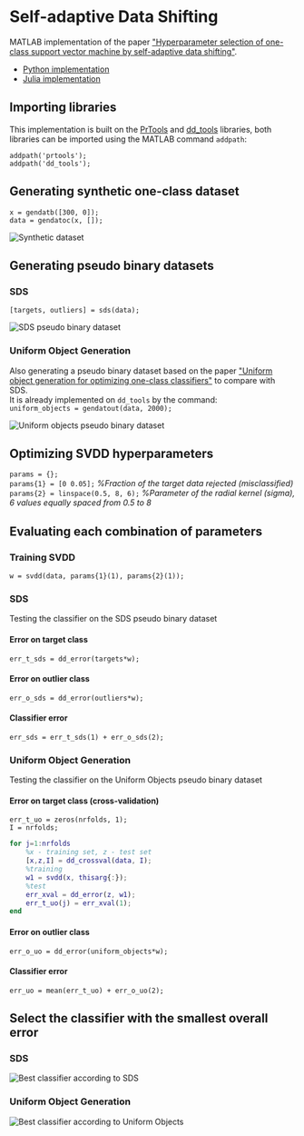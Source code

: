 # Self-adaptive Data Shifting

MATLAB implementation of the paper ["Hyperparameter selection of one-class support vector machine by self-adaptive data shifting"](https://www.sciencedirect.com/science/article/pii/S0031320317303564).

* [Python implementation](https://github.com/bzantium/OCSVM-hyperparameter-selection)
* [Julia implementation](https://github.com/englhardt/SVDD.jl/blob/master/src/init_strategies/strategies_gamma.jl)

## Importing libraries

This implementation is built on the [PrTools](http://prtools.tudelft.nl/) and [dd_tools](https://www.tudelft.nl/ewi/over-de-faculteit/afdelingen/intelligent-systems/pattern-recognition-bioinformatics/pattern-recognition-laboratory/data-and-software/dd-tools/) libraries, both libraries can be imported using the MATLAB command ```addpath```:

```addpath('prtools');``` </br>
```addpath('dd_tools');```

## Generating synthetic one-class dataset
```x = gendatb([300, 0]);``` </br>
```data = gendatoc(x, []);```

![Synthetic dataset](/Figs/original.png)


## Generating pseudo binary datasets

### SDS
```[targets, outliers] = sds(data);```

![SDS pseudo binary dataset](/Figs/sds.png)

### Uniform Object Generation
Also generating a pseudo binary dataset based on the paper ["Uniform object generation for optimizing one-class classifiers"](https://dl.acm.org/doi/10.5555/944790.944809) to compare with SDS.<br/>
It is already implemented on ```dd_tools``` by the command:<br/>
```uniform_objects = gendatout(data, 2000);```

![Uniform objects pseudo binary dataset](/Figs/uo.png)


## Optimizing SVDD hyperparameters
```params = {};``` <br/>
```params{1} = [0 0.05];``` *%Fraction of the target data rejected (misclassified)* <br/>
```params{2} = linspace(0.5, 8, 6);``` *%Parameter of the radial kernel (sigma), 6 values equally spaced from 0.5 to 8* <br/>

## Evaluating each combination of parameters

### Training SVDD
```w = svdd(data, params{1}(1), params{2}(1));```

### SDS
Testing the classifier on the SDS pseudo binary dataset

#### Error on target class
```err_t_sds = dd_error(targets*w);```

#### Error on outlier class
```err_o_sds = dd_error(outliers*w);```

#### Classifier error
```err_sds = err_t_sds(1) + err_o_sds(2);```


### Uniform Object Generation
Testing the classifier on the Uniform Objects pseudo binary dataset

#### Error on target class (cross-validation)
```err_t_uo = zeros(nrfolds, 1);```<br/>
```I = nrfolds;```<br/>
```matlab
for j=1:nrfolds
    %x - training set, z - test set
    [x,z,I] = dd_crossval(data, I);
    %training
    w1 = svdd(x, thisarg{:});
    %test
    err_xval = dd_error(z, w1);
    err_t_uo(j) = err_xval(1);
end
```
#### Error on outlier class
```err_o_uo = dd_error(uniform_objects*w);```

#### Classifier error
```err_uo = mean(err_t_uo) + err_o_uo(2);```

## Select the classifier with the smallest overall error
### SDS
![Best classifier according to SDS](/Figs/sds_classifier.png)

### Uniform Object Generation
![Best classifier according to Uniform Objects](/Figs/uo_classifier.png)
